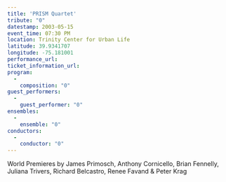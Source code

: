 ```yaml
---
title: 'PRISM Quartet'
tribute: "0"
datestamp: 2003-05-15
event_time: 07:30 PM
location: Trinity Center for Urban Life
latitude: 39.9341707
longitude: -75.181001
performance_url: 
ticket_information_url: 
program: 
  -
    composition: "0"
guest_performers: 
  -
    guest_performer: "0"
ensembles: 
  -
    ensemble: "0"
conductors: 
  -
    conductor: "0"
---
```

World Premieres by James Primosch, Anthony Cornicello, Brian Fennelly, Juliana Trivers, Richard Belcastro, Renee Favand & Peter Krag
